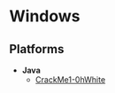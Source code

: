 # Windows

## Platforms
- **Java** 
  - [CrackMe1-0hWhite](/ctf-writeups/Crackmes/Windows/Java/CrackMe1-0hWhite)
